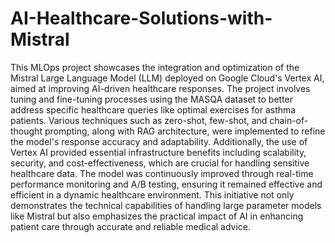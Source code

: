 # AI-Healthcare-Solutions-with-Mistral

This MLOps project showcases the integration and optimization of the Mistral Large Language Model (LLM) deployed on Google Cloud's Vertex AI, aimed at improving AI-driven healthcare responses. The project involves tuning and fine-tuning processes using the MASQA dataset to better address specific healthcare queries like optimal exercises for asthma patients. Various techniques such as zero-shot, few-shot, and chain-of-thought prompting, along with RAG architecture, were implemented to refine the model's response accuracy and adaptability. Additionally, the use of Vertex AI provided essential infrastructure benefits including scalability, security, and cost-effectiveness, which are crucial for handling sensitive healthcare data. The model was continuously improved through real-time performance monitoring and A/B testing, ensuring it remained effective and efficient in a dynamic healthcare environment. This initiative not only demonstrates the technical capabilities of handling large parameter models like Mistral but also emphasizes the practical impact of AI in enhancing patient care through accurate and reliable medical advice.
